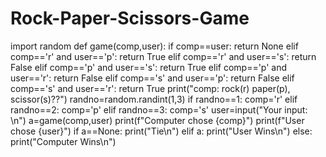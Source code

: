 # Rock-Paper-Scissors-Game
import random 
def game(comp,user):
  if comp==user:
    return None
  elif comp=='r' and user=='p':
    return True
  elif comp=='r' and user=='s':
    return False
  elif comp=='p' and user=='s':
    return True
  elif comp=='p' and user=='r':
    return False
  elif comp=='s' and user=='p':
    return False
  elif comp=='s' and user=='r':
    return True
print("comp: rock(r) paper(p), scissor(s)??")
randno=random.randint(1,3)
if randno==1:
  comp='r'
elif randno==2:
  comp='p'
elif randno==3:
  comp='s'
user=input("Your input: \n")
a=game(comp,user)
print(f"Computer chose {comp}")
print(f"User chose {user}")
if a==None:
  print("Tie\n")
elif a:
  print("User Wins\n")
else:
  print("Computer Wins\n")
